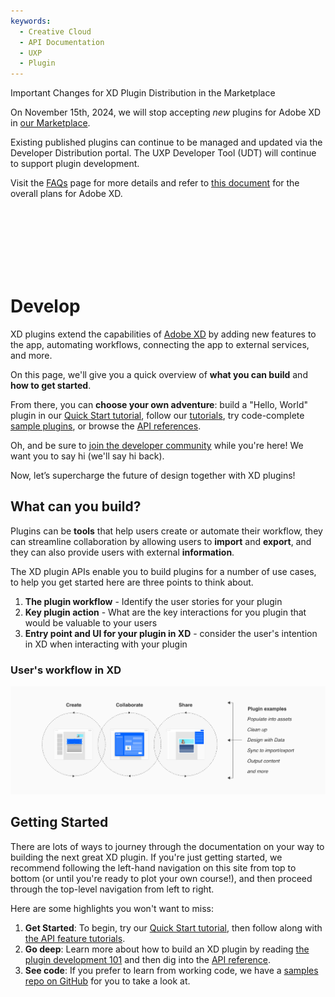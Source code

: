 ```yaml
---
keywords:
  - Creative Cloud
  - API Documentation
  - UXP
  - Plugin
---
```


<InlineAlert variant="warning" slots="header, text1, text2, text3" />

Important Changes for XD Plugin Distribution in the Marketplace

On November 15th, 2024, we will stop accepting <i>new</i> plugins for Adobe XD in [our Marketplace](http://exchange.adobe.com/creativecloud). 

Existing published plugins can continue to be managed and updated via the Developer Distribution portal. The UXP Developer Tool (UDT) will continue to support plugin development. 

Visit the [FAQs](https://developer.adobe.com/xd/uxp/faq/) page for more details and refer to [this document](https://helpx.adobe.com/in/support/xd.html) for the overall plans for Adobe XD. 

<br></br><br></br><br></br> 

# Develop

XD plugins extend the capabilities of [Adobe XD](https://www.adobe.com/products/xd.html) by adding new features to the app, automating workflows, connecting the app to external services, and more.

On this page, we'll give you a quick overview of **what you can build** and **how to get started**.

From there, you can **choose your own adventure**: build a "Hello, World" plugin in our [Quick Start tutorial](/develop/tutorials/quick-start/), follow our [tutorials](/develop/tutorials/), try code-complete [sample plugins](https://github.com/AdobeXD/plugin-samples), or browse the [API references](/develop/reference/how-to-read/).

Oh, and be sure to [join the developer community](/community/) while you're here! We want you to say hi (we'll say hi back).

Now, let’s supercharge the future of design together with XD plugins!

## What can you build?

Plugins can be **tools** that help users create or automate their workflow, they can streamline collaboration by allowing users to **import** and **export**, and they can also provide users with external **information**.

The XD plugin APIs enable you to build plugins for a number of use cases, to help you get started here are three points to think about.

1. **The plugin workflow** - Identify the user stories for your plugin
2. **Key plugin action** - What are the key interactions for you plugin that would be valuable to your users
3. **Entry point and UI for your plugin in XD** - consider the user's intention in XD when interacting with your plugin

### User's workflow in XD

![Example of a user's workflow with plugins](../images/users_workflow_plugins.png)

## Getting Started

There are lots of ways to journey through the documentation on your way to building the next great XD plugin. If you're just getting started, we recommend following the left-hand navigation on this site from top to bottom (or until you're ready to plot your own course!), and then proceed through the top-level navigation from left to right.

Here are some highlights you won't want to miss:

1. **Get Started**: To begin, try our [Quick Start tutorial](/develop/tutorials/quick-start/), then follow along with [the API feature tutorials](/develop/tutorials/).
1. **Go deep**: Learn more about how to build an XD plugin by reading [the plugin development 101](/develop/plugin-development/) and then dig into the [API reference](/develop/reference/).
1. **See code**: If you prefer to learn from working code, we have a [samples repo on GitHub](https://github.com/AdobeXD/Plugin-Samples) for you to take a look at.